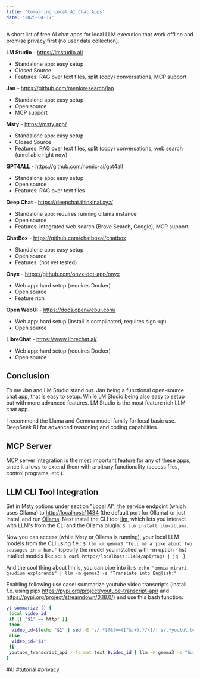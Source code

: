```yaml
---
title: 'Comparing Local AI Chat Apps'
date: '2025-04-17'
---
```


A short list of free AI chat apps for local LLM execution that work offline and promise privacy first (no user data collection).

**LM Studio** - <https://lmstudio.ai/>

- Standalone app: easy setup
- Closed Source
- Features: RAG over text files, split (copy) conversations, MCP support

**Jan** - <https://github.com/menloresearch/jan>

- Standalone app: easy setup
- Open source
- MCP support

**Msty** - <https://msty.app/>

- Standalone app: easy setup
- Closed Source
- Features: RAG over text files, split (copy) conversations, web search (unreliable right now)

**GPT4ALL** - <https://github.com/nomic-ai/gpt4all>

- Standalone app: easy setup
- Open source
- Features: RAG over text files

**Deep Chat** - <https://deepchat.thinkinai.xyz/>

- Standalone app: requires running ollama instance
- Open source
- Features: integrated web search (Brave Search, Google), MCP support

**ChatBox** - <https://github.com/chatboxai/chatbox>

- Standalone app: easy setup
- Open source
- Features: (not yet tested)

**Onyx** - <https://github.com/onyx-dot-app/onyx>

- Web app: hard setup (requires Docker)
- Open source
- Feature rich

**Open WebUI** - <https://docs.openwebui.com/>

- Web app: hard setup (Install is complicated, requires sign-up)
- Open source

**LibreChat** - <https://www.librechat.ai/>

- Web app: hard setup (requires Docker)
- Open source

## Conclusion

To me Jan and LM Studio stand out. Jan being a functional open-source chat app, that is easy to setup. While LM Studio being also easy to setup but with more advanced features. LM Studio is the most feature rich LLM chat app.

I recommend the Llama and Gemma model family for local basic use. DeepSeek R1 for advanced reasoning and coding capabilities.

## MCP Server

MCP server integration is the most important feature for any of these apps, since it allows to extend them with arbitrary functionality (access files, control programs, etc.).

## LLM CLI Tool Integration

Set in Msty options under section "Local AI", the service endpoint (which uses Ollama) to <http://localhost:11434> (the default port for Ollama) or just install and run [Ollama](https://ollama.com/). Next install the CLI tool [llm](https://github.com/simonw/llm?tab=readme-ov-file#installation), which lets you interact with LLM's from the CLI and the Ollama plugin: `$ llm install llm-ollama`.

Now you can access (while Msty or Ollama is running), your local LLM models from the CLI using f.e.: `$ llm -m gemma3 "Tell me a joke about two sausages in a bar."` (specify the model you installed with -m option - list intalled models like so: `$ curl http://localhost:11434/api/tags | jq .`)

And the cool thing about llm is, you can pipe into it: `$ echo "omnia mirari, gaudium explorandi" | llm -m gemma3 -s "Translate into English:"`

Enabling following use case: summarize youtube video transcripts (install f.e. using pipx <https://pypi.org/project/youtube-transcript-api/> and <https://pypi.org/project/streamdown/0.18.0/>) and use this bash function:

```bash
yt-summarize () {
 local video_id
 if [[ "$1" == http* ]]
 then
  video_id=$(echo "$1" | sed -E 's/.*[?&]v=([^&]+).*/\1/; s/.*youtu\.be\/([^?&]+).*/\1/')
 else
  video_id="$1"
 fi
 youtube_transcript_api --format text $video_id | llm -m gemma3 -s "Summarize this transcript. Exclude any mentions of sponsors, advertisements, product placements, or promotional content (e.g., 'This video is sponsored by', 'free trial', '30-day trial', 'promo code', 'Use code', 'Check out', 'Brilliant.org', 'Brilliant', 'NordVPN'). Only include the main educational or informational content and remove the rest:" | streamdown
}
```

#AI #tutorial #privacy
